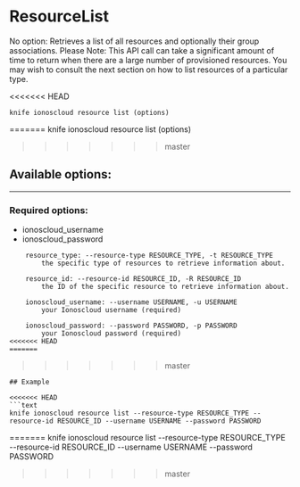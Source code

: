 # ResourceList

No option: Retrieves a list of all resources and optionally their group associations. Please Note: This API call can take a significant amount of time to return when there are a large number of provisioned resources. You may wish to consult the next section on how to list resources of a particular type.



<<<<<<< HEAD
```text
knife ionoscloud resource list (options)
```
=======
    knife ionoscloud resource list (options)

>>>>>>> master

## Available options:
---

### Required options:
* ionoscloud_username
* ionoscloud_password

```
    resource_type: --resource-type RESOURCE_TYPE, -t RESOURCE_TYPE
        the specific type of resources to retrieve information about.

    resource_id: --resource-id RESOURCE_ID, -R RESOURCE_ID
        the ID of the specific resource to retrieve information about.

    ionoscloud_username: --username USERNAME, -u USERNAME
        your Ionoscloud username (required)

    ionoscloud_password: --password PASSWORD, -p PASSWORD
        your Ionoscloud password (required)
<<<<<<< HEAD
=======

```
>>>>>>> master

```
## Example

<<<<<<< HEAD
```text
knife ionoscloud resource list --resource-type RESOURCE_TYPE --resource-id RESOURCE_ID --username USERNAME --password PASSWORD
```
=======
    knife ionoscloud resource list --resource-type RESOURCE_TYPE --resource-id RESOURCE_ID --username USERNAME --password PASSWORD
>>>>>>> master
